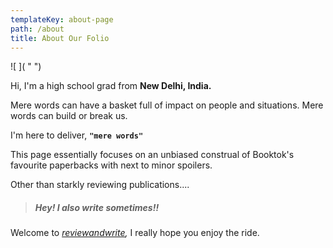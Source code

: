 ```yaml
---
templateKey: about-page
path: /about
title: About Our Folio
---
```

![ ]( " ")

Hi, I'm a high school grad from **New Delhi, India.**

Mere words can have a basket full of impact on people and situations. Mere words can build or break us. 

I'm here to deliver, **`"mere words"`**

This page essentially focuses on an unbiased construal of Booktok's favourite paperbacks with next to minor spoilers.

Other than starkly reviewing publications....

> #####  Hey! I also write sometimes!!

Welcome to *[reviewandwrite](https://www.reviewandwrite.com/),* I really hope you enjoy the ride.